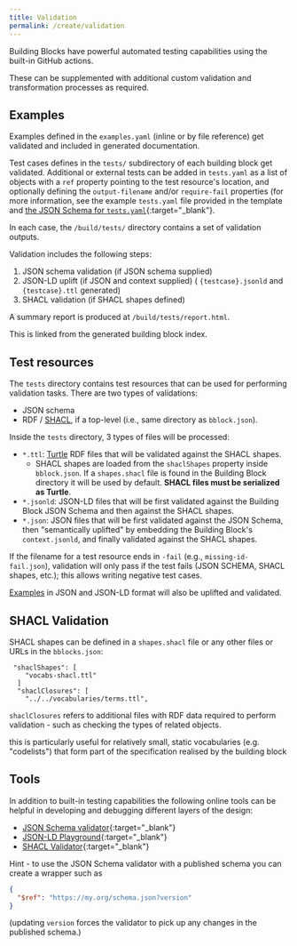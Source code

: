 ```yaml
---
title: Validation
permalink: /create/validation
---
```


Building Blocks have powerful automated testing capabilities using the built-in GitHub actions.

These can be supplemented with additional custom validation and transformation processes as required.

## Examples

Examples defined in the `examples.yaml` (inline or by file reference) get validated and included in generated documentation.

Test cases defines in the `tests/` subdirectory of each building block get validated. Additional or external tests
can be added in `tests.yaml` as a list of objects with a `ref` property pointing to the test resource's location,
and optionally defining the `output-filename` and/or `require-fail` properties (for more information, see the 
example `tests.yaml` file provided in the template and 
[the JSON Schema for `tests.yaml`](https://github.com/opengeospatial/bblocks-postprocess/blob/master/ogc/bblocks/schemas/tests.schema.yaml){:target="_blank"}.

In each case, the `/build/tests/` directory contains a set of validation outputs.

Validation includes the following steps:

1. JSON schema validation (if JSON schema supplied)
2. JSON-LD uplift (if JSON and context supplied) ( `{testcase}.jsonld` and `{testcase}.ttl` generated)
3. SHACL validation (if SHACL shapes defined)

A summary report is produced at `/build/tests/report.html`.

This is linked from the generated building block index.

## Test resources

The `tests` directory contains test resources that can be used for performing validation tasks. There are two
types of validations:

- JSON schema
- RDF / [SHACL](https://www.w3.org/TR/shacl/), if a top-level (i.e., same directory as `bblock.json`).

Inside the `tests` directory, 3 types of files will be processed:

- `*.ttl`: [Turtle](https://www.w3.org/TR/turtle/) RDF files that will be validated against the SHACL shapes.
    - SHACL shapes are loaded from the `shaclShapes` property inside `bblock.json`. If a `shapes.shacl` file is found
      in the Building Block directory it will be used by default. **SHACL files must be serialized as Turtle**.
- `*.jsonld`: JSON-LD files that will be first validated against the Building Block JSON Schema
  and then against the SHACL shapes.
- `*.json`: JSON files that will be first validated against the JSON Schema, then "semantically uplifted"
  by embedding the Building Block's `context.jsonld`, and finally validated against the SHACL shapes.

If the filename for a test resource ends in `-fail` (e.g., `missing-id-fail.json`), validation will only pass
if the test fails (JSON SCHEMA, SHACL shapes, etc.); this allows writing negative test cases.

[Examples](#examples) in JSON and JSON-LD format will also be uplifted and validated. 

## SHACL Validation

SHACL shapes can be defined in a ```shapes.shacl``` file or any other files or URLs in the `bblocks.json`:

```
 "shaclShapes": [
    "vocabs-shacl.ttl"
  ]
  "shaclClosures": [
    "../../vocabularies/terms.ttl",
```

`shaclClosures` refers to additional files with RDF data required to perform validation - such as checking the types of related objects.

this is particularly useful for relatively small, static vocabularies (e.g. "codelists") that form part of the specification realised by the building block

## Tools

In addition to built-in testing capabilities the following online tools can be helpful in developing and debugging different layers of the design:

* [JSON Schema validator](https://www.jsonschemavalidator.net/){:target="_blank"}
* [JSON-LD Playground](https://json-ld.org/playground/){:target="_blank"}
* [SHACL Validator](https://shacl-play.sparna.fr/play/validate){:target="_blank"}

Hint - to use the JSON Schema validator with a published schema you can create a wrapper such as 

```json
{
  "$ref": "https://my.org/schema.json?version"
}
```

(updating `version` forces the validator to pick up any changes in the published schema.)